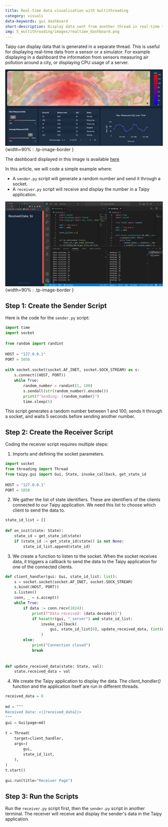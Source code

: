 ```yaml
---
title: Real-time data visualization with multithreading
category: visuals
data-keywords: gui dashboard
short-description: Display data sent from another thread in real-time to your Taipy application.
img: 5_multithreading/images/realtime_dashboard.png
---
```

Taipy can display data that is generated in a separate thread. This is useful for displaying
real-time data from a sensor or a simulator. For example displaying in a dashboard the
information from sensors measuring air pollution around a city, or displaying CPU usage of
a server.


![Dashboard Example](images/realtime_dashboard.png){width=90% : .tp-image-border }


The dashboard displayed in this image is available [here](../../../gallery/visualization/pollution_sensors/index.md)

In this article, we will code a simple example where:
- A `sender.py` script will generate a random number and send it through a socket.
- A `receiver.py` script will receive and display the number in a Taipy application.



![VSCode Screenshot](images/vscode_screen.png){width=90% : .tp-image-border }



## Step 1: Create the Sender Script

Here is the code for the `sender.py` script:

```python title="sender.py"
import time
import socket

from random import randint

HOST = "127.0.0.1"
PORT = 5050

with socket.socket(socket.AF_INET, socket.SOCK_STREAM) as s:
    s.connect((HOST, PORT))
    while True:
        random_number = randint(1, 100)
        s.sendall(str(random_number).encode())
        print(f"Sending: {random_number}")
        time.sleep(5)
```

This script generates a random number between 1 and 100, sends it through a socket, and waits
5 seconds before sending another number.

## Step 2: Create the Receiver Script

Coding the receiver script requires multiple steps:

1. Imports and defining the socket parameters.

```python title="receiver.py"
import socket
from threading import Thread
from taipy.gui import Gui, State, invoke_callback, get_state_id

HOST = "127.0.0.1"
PORT = 5050
```

2. We gather the list of state identifiers. These are identifiers of the clients connected to
our Taipy application. We need this list to choose which client to send the data to.

```python title="receiver.py"
state_id_list = []

def on_init(state: State):
    state_id = get_state_id(state)
    if (state_id := get_state_id(state)) is not None:
        state_id_list.append(state_id)
```

3. We create a function to listen to the socket. When the socket receives data, it triggers a
callback to send the data to the Taipy application for one of the connected clients.

```python title="receiver.py"
def client_handler(gui: Gui, state_id_list: list):
    s = socket.socket(socket.AF_INET, socket.SOCK_STREAM)
    s.bind((HOST, PORT))
    s.listen()
    conn, _ = s.accept()
    while True:
        if data := conn.recv(1024):
            print(f"Data received: {data.decode()}")
            if hasattr(gui, "_server") and state_id_list:
                invoke_callback(
                    gui, state_id_list[0], update_received_data, (int(data.decode()),)
                )
        else:
            print("Connection closed")
            break


def update_received_data(state: State, val):
    state.received_data = val
```

4. We create the Taipy application to display the data. The *client_handler()* function and
the application itself are run in different threads.

```python title="receiver.py"
received_data = 0

md = """
Received Data: <|{received_data}|>
"""
gui = Gui(page=md)

t = Thread(
    target=client_handler,
    args=(
        gui,
        state_id_list,
    ),
)
t.start()

gui.run(title="Receiver Page")
```

## Step 3: Run the Scripts

Run the `receiver.py` script first, then the `sender.py` script in another terminal. The
receiver will receive and display the sender's data in the Taipy application.
